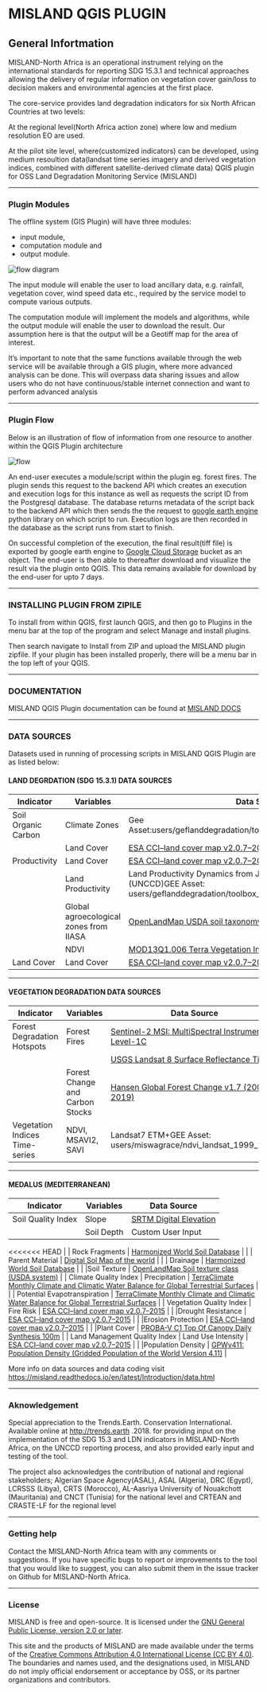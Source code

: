 # MISLAND QGIS PLUGIN

## General Infortmation

MISLAND-North Africa is an operational instrument relying on the international standards for reporting SDG 15.3.1 and technical approaches allowing the delivery of regular information on vegetation cover gain/loss to decision makers and environmental agencies at the first place.

The core-service provides land degradation indicators for six North African Countries at two levels:

At the regional level(North Africa action zone) where low and medium resolution EO are used.

At the pilot site level, where(customized indicators) can be developed, using medium resoultion data(landsat time series imagery and derived vegetation indices, combined with different satellite-derived climate data)
QGIS plugin for OSS Land Degradation Monitoring Service (MISLAND)

---

### Plugin Modules

The offline system (GIS Plugin) will have three modules: 
- input module, 
- computation module and 
- output module. 

![flow diagram](docs/resources/en/common/Land_degradation_oss_qgis.png "QGIS Plugin Flow Diagram")

The input module will enable the user to load ancillary data, e.g. rainfall, vegetation cover, wind speed data etc., required by the service model to compute various outputs. 

The computation module will implement the models and algorithms, while the output module will enable the user to download the result. Our assumption here is that the output will be a Geotiff map for the area of interest.

It’s important to note that the same functions available through the web service will be available through a GIS plugin, where more advanced analysis can be done. This will overpass data sharing issues and allow users who do not have continuous/stable internet connection and want to perform advanced analysis 

---

### Plugin Flow

Below is an illustration of flow of information from one resource to another within the QGIS Plugin architecture

![flow](https://github.com/LocateIT/trends.earth/blob/master/docs/resources/en/common/QGIS_plugin_flow.png)

An end-user executes a module/script within the plugin eg. forest fires. The plugin sends this request to the backend API which creates an execution and execution logs for this instance as well as requests the script ID from the Postgresql database. The database returns metadata of the script back to the backend API which then sends the the request to [google earth engine](https://earthengine.google.com) python library on which script to run. Execution logs are then recorded in the database as the script runs from start to finish. 

On successful completion of the execution, the final result(tiff file) is exported by google earth engine to [Google Cloud Storage](https://earthengine.google.com) bucket as an object. The end-user is then able to thereafter download and visualize the result via the plugin onto QGIS. This data remains available for download by the end-user for upto 7 days.

---

### INSTALLING PLUGIN FROM ZIPILE

To install from within QGIS, first launch QGIS, and then go to Plugins in the menu bar at the top of the program and select Manage and install plugins.

Then search navigate to Install from ZIP and upload the MISLAND plugin zipfile. If your plugin has been installed properly, there will be a menu bar in the top left of your QGIS.

---

### DOCUMENTATION

MISLAND QGIS Plugin documentation can be found at [MISLAND DOCS](https://misland.readthedocs.io/)

---

### DATA SOURCES

Datasets used in running of processing scripts in MISLAND QGIS Plugin are as listed below:

#### LAND DEGRDATION (SDG 15.3.1) DATA SOURCES

| **Indicator** | **Variables** | **Data Source** |
| --- | --- | --- |
| Soil Organic Carbon | Climate Zones | Gee Asset:users/geflanddegradation/toolbox\_datasets/ipcc\_climate\_zones |
|  | Land Cover | [ESA CCI–land cover map v2.0.7–2015](http://maps.elie.ucl.ac.be/CCI/viewer/) |
|Productivity | Land Cover | [ESA CCI–land cover map v2.0.7–2015](http://maps.elie.ucl.ac.be/CCI/viewer/) |
|  |Land Productivity | Land Productivity Dynamics from Joint Research Commission (UNCCD)GEE Asset: users/geflanddegradation/toolbox\_datasets/lpd\_300m\_longlat |
|  |Global agroecological zones from IIASA | [OpenLandMap USDA soil taxonomy great groups](https://developers.google.com/earth-engine/datasets/catalog/OpenLandMap_SOL_SOL_GRTGROUP_USDA-SOILTAX_C_v01) |
|  |NDVI | [MOD13Q1.006 Terra Vegetation Indices 16-Day Global 250m](https://developers.google.com/earth-engine/datasets/catalog/MODIS_006_MOD13Q1) |
|  Land Cover | Land Cover | [ESA CCI–land cover map v2.0.7–2015](http://maps.elie.ucl.ac.be/CCI/viewer/) |

---

#### VEGETATION DEGRADATION DATA SOURCES

| **Indicator** | **Variables** | **Data Source** |
| --- | --- | --- |
| Forest Degradation Hotspots | Forest Fires | [Sentinel-2 MSI: MultiSpectral Instrument, Level-1C](https://developers.google.com/earth-engine/datasets/catalog/COPERNICUS_S2) |
| | |[USGS Landsat 8 Surface Reflectance Tier 1](https://developers.google.com/earth-engine/datasets/catalog/LANDSAT_LC08_C01_T1_SR) |
|  |Forest Change and Carbon Stocks | [Hansen Global Forest Change v1.7 (2000-2019)](https://developers.google.com/earth-engine/datasets/catalog/UMD_hansen_global_forest_change_2019_v1_7) |
| Vegetation Indices Time-series | NDVI, MSAVI2, SAVI | Landsat7 ETM+GEE Asset: users/miswagrace/ndvi\_landsat\_1999\_2020 |

---

#### MEDALUS (MEDITERRANEAN)

| **Indicator** | **Variables** | **Data Source** |
| --- | --- | --- |
| Soil Quality Index | Slope | [SRTM Digital Elevation](https://developers.google.com/earth-engine/datasets/catalog/CGIAR_SRTM90_V4) |
|  | Soil Depth | Custom User Input |
<<<<<<< HEAD
|  | Rock Fragments | [Harmonized World Soil Database](https://webarchive.iiasa.ac.at/Research/LUC/External-World-soil-database/HTML/HWSD_Data.html?sb=4) |
|  | Parent Material | [Digital Sol Map of the world](http://www.fao.org/geonetwork/srv/en/metadata.show%3Fid=14116) |
|  | Drainage | [Harmonized World Soil Database](https://webarchive.iiasa.ac.at/Research/LUC/External-World-soil-database/HTML/HWSD_Data.html?sb=4) |
|  |Soil Texture | [OpenLandMap Soil texture class (USDA system)](https://developers.google.com/earth-engine/datasets/catalog/OpenLandMap_SOL_SOL_TEXTURE-CLASS_USDA-TT_M_v02) |
| Climate Quality Index | Precipitation | [TerraClimate Monthly Climate and Climatic Water Balance for Global Terrestrial Surfaces](developers.google.com/earth-engine/datasets/catalog/IDAHO_EPSCOR_TERRACLIMATE) |
|  | Potential Evapotranspiration | [TerraClimate Monthly Climate and Climatic Water Balance for Global Terrestrial Surfaces](developers.google.com/earth-engine/datasets/catalog/IDAHO_EPSCOR_TERRACLIMATE) |
| Vegetation Quality Index | Fire Risk | [ESA CCI–land cover map v2.0.7–2015](http://maps.elie.ucl.ac.be/CCI/viewer/) |
|  |Drought Resistance | [ESA CCI–land cover map v2.0.7–2015](http://maps.elie.ucl.ac.be/CCI/viewer/) |
|  |Erosion Protection | [ESA CCI–land cover map v2.0.7–2015](http://maps.elie.ucl.ac.be/CCI/viewer/) |
|  |Plant Cover | [PROBA-V C1 Top Of Canopy Daily Synthesis 100m](https://developers.google.com/earth-engine/datasets/catalog/VITO_PROBAV_C1_S1_TOC_100M) |
| Land Management Quality Index | Land Use Intensity | [ESA CCI–land cover map v2.0.7–2015](http://maps.elie.ucl.ac.be/CCI/viewer/) |
|  |Population Density | [GPWv411: Population Density (Gridded Population of the World Version 4.11)](https://developers.google.com/earth-engine/datasets/catalog/CIESIN_GPWv411_GPW_Population_Density) |

More info on data sources and data coding visit https://misland.readthedocs.io/en/latest/Introduction/data.html

---

### Aknowledgement
Special appreciation to the Trends.Earth. Conservation International. Available online at http://trends.earth .2018. for providing input on the implementation of the SDG 15.3 and LDN indicators in MISLAND-North Africa, on the UNCCD reporting process, and also provided early input and testing of the tool.

The project also acknowledges the contribution of national and regional stakeholders; Algerian Space Agency(ASAL), ASAL (Algeria), DRC (Egypt), LCRSSS (Libya), CRTS (Morocco), AL-Aasriya University of Nouakchott (Mauritania) and CNCT (Tunisia) for the national level and CRTEAN and CRASTE-LF for the regional level

---

### Getting help

Contact the MISLAND-North Africa team with any comments or suggestions. If you have specific bugs to report or improvements to the tool that you would like to suggest, you can also submit them in the issue tracker on Github for MISLAND-North Africa.

---

### License

MISLAND is free and open-source. It is licensed under the [GNU General Public License, version 2.0 or later](https://www.gnu.org/licenses/old-licenses/gpl-2.0.en.html).

This site and the products of MISLAND are made available under the terms of the [Creative Commons Attribution 4.0 International License (CC BY 4.0)](https://creativecommons.org/licenses/by/4.0). The boundaries and names used, and the designations used, in MISLAND do not imply official endorsement or acceptance by OSS, or its partner organizations and contributors.

